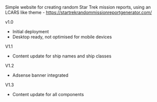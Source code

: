 Simple website for creating random Star Trek mission reports, using an LCARS like theme - https://startrekrandommissionreportgenerator.com/

v1.0
- Initial deployment
- Desktop ready, not optimised for mobile devices

V1.1
- Content update for ship names and ship classes

V1.2
- Adsense banner integrated

V1.3
- Content update for all components
